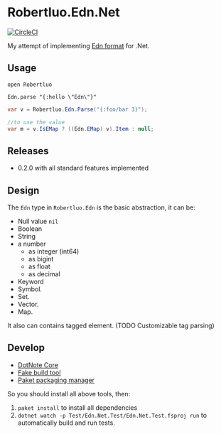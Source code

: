 # Robertluo.Edn.Net
[![CircleCI](https://circleci.com/gh/robertluo/Edn.Net.svg?style=svg)](https://circleci.com/gh/robertluo/Edn.Net)

My attempt of implementing [Edn format](https://github.com/edn-format/edn) for .Net.

## Usage

```F#
open Robertluo

Edn.parse "{:hello \"Edn\"}"
```

```C#
var v = Robertluo.Edn.Parse("{:foo/bar 3}");

//to use the value
var m = v.IsEMap ? ((Edn.EMap) v).Item : null;
```

## Releases

 - 0.2.0 with all standard features implemented

## Design

The `Edn` type in `Robertluo.Edn` is the basic abstraction, it can be:

 - Null value `nil`
 - Boolean
 - String
 - a number
   - as integer (int64)
   - as bigint
   - as float
   - as decimal
 - Keyword
 - Symbol.
 - Set. 
 - Vector.
 - Map.

 It also can contains tagged element. (TODO Customizable tag parsing)

 ## Develop

 - [DotNote Core](https://dotnet.microsoft.com/download)
 - [Fake build tool](https://fake.build)
 - [Paket packaging manager](https://fsprojects.github.io/Paket/)

So you should install all above tools, then:

 1. `paket install` to install all dependencies
 1. `dotnet watch -p Test/Edn.Net.Test/Edn.Net.Test.fsproj run` to automatically build and run tests.